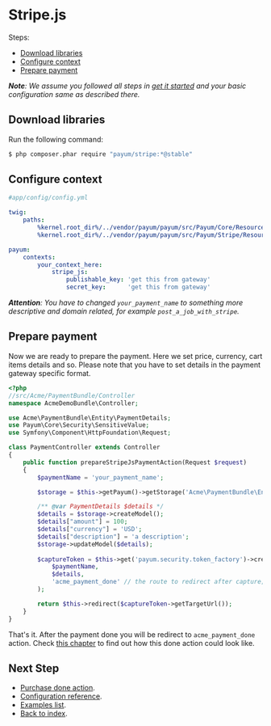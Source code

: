 # Stripe.js

Steps:

* [Download libraries](#download-libraries)
* [Configure context](#configure-context)
* [Prepare payment](#prepare-payment)

_**Note**: We assume you followed all steps in [get it started](https://github.com/Payum/PayumBundle/blob/master/Resources/doc/get_it_started.md) and your basic configuration same as described there._

## Download libraries

Run the following command:

```bash
$ php composer.phar require "payum/stripe:*@stable"
```

## Configure context

```yaml
#app/config/config.yml

twig:
    paths:
        %kernel.root_dir%/../vendor/payum/payum/src/Payum/Core/Resources/views: PayumCore
        %kernel.root_dir%/../vendor/payum/payum/src/Payum/Stripe/Resources/views: PayumStripe

payum:
    contexts:
        your_context_here:
            stripe_js:
                publishable_key: 'get this from gateway'
                secret_key:      'get this from gateway'
```

_**Attention**: You have to changed `your_payment_name` to something more descriptive and domain related, for example `post_a_job_with_stripe`._

## Prepare payment

Now we are ready to prepare the payment. Here we set price, currency, cart items details and so.
Please note that you have to set details in the payment gateway specific format.

```php
<?php
//src/Acme/PaymentBundle/Controller
namespace AcmeDemoBundle\Controller;

use Acme\PaymentBundle\Entity\PaymentDetails;
use Payum\Core\Security\SensitiveValue;
use Symfony\Component\HttpFoundation\Request;

class PaymentController extends Controller
{
    public function prepareStripeJsPaymentAction(Request $request)
    {
        $paymentName = 'your_payment_name';

        $storage = $this->getPayum()->getStorage('Acme\PaymentBundle\Entity\PaymentDetails');

        /** @var PaymentDetails $details */
        $details = $storage->createModel();
        $details["amount"] = 100;
        $details["currency"] = 'USD';
        $details["description"] = 'a description';
        $storage->updateModel($details);
        
        $captureToken = $this->get('payum.security.token_factory')->createCaptureToken(
            $paymentName,
            $details,
            'acme_payment_done' // the route to redirect after capture;
        );

        return $this->redirect($captureToken->getTargetUrl());
    }
}
```

That's it. After the payment done you will be redirect to `acme_payment_done` action.
Check [this chapter](https://github.com/Payum/PayumBundle/blob/master/Resources/doc/purchase_done_action.md) to find out how this done action could look like.

## Next Step

* [Purchase done action](https://github.com/Payum/PayumBundle/blob/master/Resources/doc/purchase_done_action.md).
* [Configuration reference](https://github.com/Payum/PayumBundle/blob/master/Resources/doc/configuration_reference.md).
* [Examples list](https://github.com/Payum/PayumBundle/blob/master/Resources/doc/custom_purchase_examples.md).
* [Back to index](https://github.com/Payum/PayumBundle/blob/master/Resources/doc/index.md).